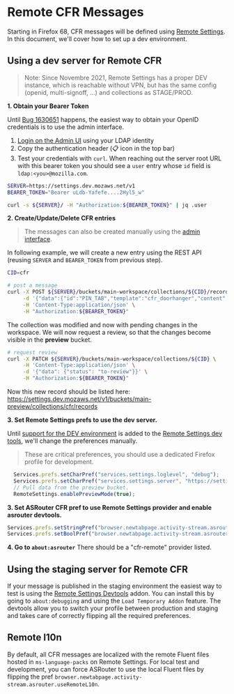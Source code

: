 # Remote CFR Messages
Starting in Firefox 68, CFR messages will be defined using [Remote Settings](https://remote-settings.readthedocs.io/en/latest/index.html). In this document, we'll cover how to set up a dev environment.

## Using a dev server for Remote CFR

> Note: Since Novembre 2021, Remote Settings has a proper DEV instance, which is
> reachable without VPN, but has the same config (openid, multi-signoff, ...)
> and collections as STAGE/PROD.

**1. Obtain your Bearer Token**

Until [Bug 1630651](https://bugzilla.mozilla.org/show_bug.cgi?id=1630651) happens, the easiest way to obtain your OpenID credentials is to use the admin interface.

1. [Login on the Admin UI](https://remote-settings-dev.allizom.org/v1/admin/) using your LDAP identity
2. Copy the authentication header (📋 icon in the top bar)
3. Test your credentials with ``curl``. When reaching out the server root URL with this bearer token you should see a ``user`` entry whose ``id`` field is ``ldap:<you>@mozilla.com``.

```bash
SERVER=https://settings.dev.mozaws.net/v1
BEARER_TOKEN="Bearer uLdb-Yafefe....2Hyl5_w"

curl -s ${SERVER}/ -H "Authorization:${BEARER_TOKEN}" | jq .user
```

**2. Create/Update/Delete CFR entries**

> The messages can also be created manually using the [admin interface](https://settings.dev.mozaws.net/v1/admin/).

In following example, we will create a new entry using the REST API (reusing `SERVER` and `BEARER_TOKEN` from previous step).

```bash
CID=cfr

# post a message
curl -X POST ${SERVER}/buckets/main-workspace/collections/${CID}/records \
     -d '{"data":{"id":"PIN_TAB","template":"cfr_doorhanger","content":{"category":"cfrFeatures","bucket_id":"CFR_PIN_TAB","notification_text":{"string_id":"cfr-doorhanger-extension-notification"},"heading_text":{"string_id":"cfr-doorhanger-pintab-heading"},"info_icon":{"label":{"string_id":"cfr-doorhanger-extension-sumo-link"},"sumo_path":"extensionrecommendations"},"text":{"string_id":"cfr-doorhanger-pintab-description"},"descriptionDetails":{"steps":[{"string_id":"cfr-doorhanger-pintab-step1"},{"string_id":"cfr-doorhanger-pintab-step2"},{"string_id":"cfr-doorhanger-pintab-step3"}]},"buttons":{"primary":{"label":{"string_id":"cfr-doorhanger-pintab-ok-button"},"action":{"type":"PIN_CURRENT_TAB"}},"secondary":[{"label":{"string_id":"cfr-doorhanger-extension-cancel-button"},"action":{"type":"CANCEL"}},{"label":{"string_id":"cfr-doorhanger-extension-never-show-recommendation"}},{"label":{"string_id":"cfr-doorhanger-extension-manage-settings-button"},"action":{"type":"OPEN_PREFERENCES_PAGE","data":{"category":"general-cfrfeatures"}}}]}},"targeting":"locale == \"en-US\" && !hasPinnedTabs && recentVisits[.timestamp > (currentDate|date - 3600 * 1000 * 1)]|length >= 3","frequency":{"lifetime":3},"trigger":{"id":"frequentVisits","params":["docs.google.com","www.docs.google.com","calendar.google.com","messenger.com","www.messenger.com","web.whatsapp.com","mail.google.com","outlook.live.com","facebook.com","www.facebook.com","twitter.com","www.twitter.com","reddit.com","www.reddit.com","github.com","www.github.com","youtube.com","www.youtube.com","feedly.com","www.feedly.com","drive.google.com","amazon.com","www.amazon.com","messages.android.com"]}}}' \
     -H 'Content-Type:application/json' \
     -H "Authorization:${BEARER_TOKEN}"
```

The collection was modified and now with pending changes in the workspace. We will now request a review, so that the changes become visible in the **preview** bucket.

```bash
# request review
curl -X PATCH ${SERVER}/buckets/main-workspace/collections/${CID} \
     -H 'Content-Type:application/json' \
     -d '{"data": {"status": "to-review"}}' \
     -H "Authorization:${BEARER_TOKEN}"
```

Now this new record should be listed here: https://settings.dev.mozaws.net/v1/buckets/main-preview/collections/cfr/records

**3. Set Remote Settings prefs to use the dev server.**

Until [support for the DEV environment](https://github.com/mozilla-extensions/remote-settings-devtools/issues/66) is added to the [Remote Settings dev tools](https://github.com/mozilla-extensions/remote-settings-devtools/), we'll change the preferences manually.

> These are critical preferences, you should use a dedicated Firefox profile for development.

```javascript
  Services.prefs.setCharPref("services.settings.loglevel", "debug");
  Services.prefs.setCharPref("services.settings.server", "https://settings.dev.mozaws.net/v1");
  // Pull data from the preview bucket.
  RemoteSettings.enablePreviewMode(true);
```

**3. Set ASRouter CFR pref to use Remote Settings provider and enable asrouter devtools.**

```javascript
Services.prefs.setStringPref("browser.newtabpage.activity-stream.asrouter.providers.cfr", JSON.stringify({"id":"cfr-remote","enabled":true,"type":"remote-settings","collection":"cfr"}));
Services.prefs.setBoolPref("browser.newtabpage.activity-stream.asrouter.devtoolsEnabled", true);
```

**4. Go to `about:asrouter`**
There should be a "cfr-remote" provider listed.

## Using the staging server for Remote CFR

If your message is published in the staging environment the easiest way to test is using the [Remote Settings Devtools](https://github.com/mozilla/remote-settings-devtools/releases) addon. You can install this by going to `about:debugging` and using the `Load Temporary Addon` feature.
The devtools allow you to switch your profile between production and staging and takes care of correctly flipping all the required preferences.

## Remote l10n
By default, all CFR messages are localized with the remote Fluent files hosted in `ms-language-packs` on Remote Settings. For local test and development, you can force ASRouter to use the local Fluent files by flipping the pref `browser.newtabpage.activity-stream.asrouter.useRemoteL10n`.
